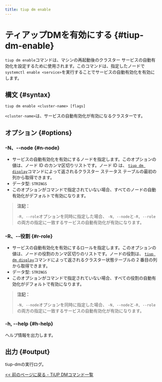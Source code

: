 ```yaml
---
title: tiup dm enable
---
```


# ティアップDMを有効にする {#tiup-dm-enable}

`tiup dm enable`コマンドは、マシンの再起動後のクラスター サービスの自動有効化を設定するために使用されます。このコマンドは、指定したノードで`systemctl enable <service>`を実行することでサービスの自動有効化を有効にします。

## 構文 {#syntax}

```shell
tiup dm enable <cluster-name> [flags]
```

`<cluster-name>`は、サービスの自動有効化が有効になるクラスターです。

## オプション {#options}

### -N、--node {#n-node}

-   サービスの自動有効化を有効にするノードを指定します。このオプションの値は、ノード ID のカンマ区切りリストです。ノード ID は、 [`tiup dm display`](/tiup/tiup-component-dm-display.md)コマンドによって返されるクラスター ステータス テーブルの最初の列から取得できます。
-   データ型: `STRINGS`
-   このオプションがコマンドで指定されていない場合、すべてのノードの自動有効化がデフォルトで有効になります。

> **注記：**
>
> `-R, --role`オプションを同時に指定した場合、 `-N, --node`と`-R, --role`の両方の指定に一致するサービスの自動有効化が有効になります。

### -R、--役割 {#r-role}

-   サービスの自動有効化を有効にするロールを指定します。このオプションの値は、ノードの役割のカンマ区切りのリストです。ノードの役割は、 [`tiup dm display`](/tiup/tiup-component-dm-display.md)コマンドによって返されるクラスター状態テーブルの 2 番目の列から取得できます。
-   データ型: `STRINGS`
-   このオプションがコマンドで指定されていない場合、すべての役割の自動有効化がデフォルトで有効になります。

> **注記：**
>
> `-N, --node`オプションを同時に指定した場合、 `-N, --node`と`-R, --role`の両方の指定に一致するサービスの自動有効化が有効になります。

### -h, --help {#h-help}

ヘルプ情報を出力します。

## 出力 {#output}

tiup-dmの実行ログ。

[&lt;&lt; 前のページに戻る - TiUP DMコマンド一覧](/tiup/tiup-component-dm.md#command-list)
